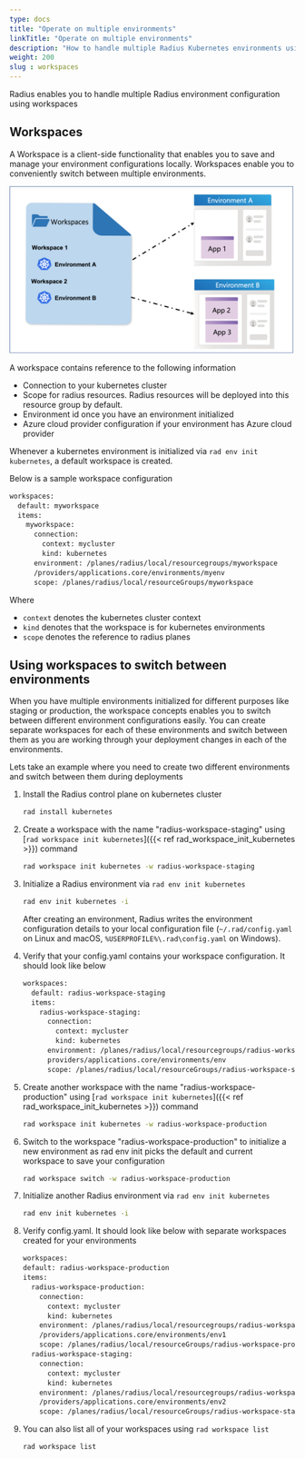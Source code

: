```yaml
---
type: docs
title: "Operate on multiple environments"
linkTitle: "Operate on multiple environments"
description: "How to handle multiple Radius Kubernetes environments using workspaces"
weight: 200
slug : workspaces
---
```


Radius enables you to handle multiple Radius environment configuration using workspaces

## Workspaces

A Workspace is a client-side functionality that enables you to save and manage your environment configurations locally. Workspaces enable you to conveniently switch between multiple environments.

<img src="workspaces.png" alt="Diagram of Workspace mapping to environments. There can be multiple workspaces and each workspace maps to an environment" width="500" />

A workspace contains reference to the following information

- Connection to your kubernetes cluster
- Scope for radius resources. Radius resources will be deployed into this resource group by default.
- Environment id once you have an environment initialized
- Azure cloud provider configuration if your environment has Azure cloud provider

Whenever a kubernetes environment is initialized via ```rad env init kubernetes```, a default workspace is created.

Below is a sample workspace configuration 

``` sh
workspaces:
  default: myworkspace
  items:
    myworkspace:
      connection:
        context: mycluster
        kind: kubernetes
      environment: /planes/radius/local/resourcegroups/myworkspace
      /providers/applications.core/environments/myenv
      scope: /planes/radius/local/resourceGroups/myworkspace
```
Where 
- `context` denotes the kubernetes cluster context
- `kind` denotes that the workspace is for kubernetes environments
- `scope` denotes the reference to radius planes

## Using workspaces to switch between environments

When you have multiple environments initialized for different purposes like staging or production, the workspace concepts enables you to switch between different environment configurations easily. You can create separate workspaces for each of these environments and switch between them as you are working through your deployment changes in each of the environments.

Lets take an example where you need to create two different environments and switch between them during deployments 

1. Install the Radius control plane on kubernetes cluster
    ```sh
    rad install kubernetes
    ```

1. Create a workspace with the name "radius-workspace-staging" using [`rad workspace init kubernetes`]({{< ref rad_workspace_init_kubernetes >}}) command
    ```sh 
    rad workspace init kubernetes -w radius-workspace-staging
    ```

1. Initialize a Radius environment via `rad env init kubernetes`

    ```sh 
    rad env init kubernetes -i
    ```
    After creating an environment, Radius writes the environment configuration details to your local configuration file (`~/.rad/config.yaml` on Linux and macOS, `%USERPROFILE%\.rad\config.yaml` on Windows).

1. Verify that your config.yaml contains your workspace configuration. It should look like below

    ```bash
    workspaces:
      default: radius-workspace-staging
      items:
        radius-workspace-staging:
          connection:
            context: mycluster
            kind: kubernetes
          environment: /planes/radius/local/resourcegroups/radius-workspace-staging/
          providers/applications.core/environments/env
          scope: /planes/radius/local/resourceGroups/radius-workspace-staging
    ```

1. Create another workspace with the name "radius-workspace-production" using [`rad workspace init kubernetes`]({{< ref rad_workspace_init_kubernetes >}}) command
    ```sh 
    rad workspace init kubernetes -w radius-workspace-production
    ```

1. Switch to the workspace "radius-workspace-production" to initialize a new environment as rad env init picks the default and current workspace to save your configuration

    ```sh 
    rad workspace switch -w radius-workspace-production
    ```

1. Initialize another Radius environment via `rad env init kubernetes` 

    ```sh 
    rad env init kubernetes -i
    ```

1. Verify config.yaml. It should look like below with separate workspaces created for your environments
    ```sh
    workspaces:
    default: radius-workspace-production
    items:
      radius-workspace-production:
        connection:
          context: mycluster
          kind: kubernetes
        environment: /planes/radius/local/resourcegroups/radius-workspace-production
        /providers/applications.core/environments/env1
        scope: /planes/radius/local/resourceGroups/radius-workspace-production
      radius-workspace-staging:
        connection:
          context: mycluster
          kind: kubernetes
        environment: /planes/radius/local/resourcegroups/radius-workspace-staging
        /providers/applications.core/environments/env2
        scope: /planes/radius/local/resourceGroups/radius-workspace-staging
    ```

1. You can also list all of your workspaces using `rad workspace list`
    ```sh 
    rad workspace list
    ```
